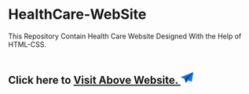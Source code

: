 # HealthCare-WebSite
This Repository Contain Health Care Website Designed With the Help of HTML-CSS.  
<br />
## Click here to [Visit Above Website. <img alt="Click" width="26px" src="https://raw.githubusercontent.com/mack-1999/HealthCare-WebSite/d727a697096d33f1c234755536a771289c96ff56/img/send.svg" />](https://mack-1999.github.io/HealthCare-WebSite/)

